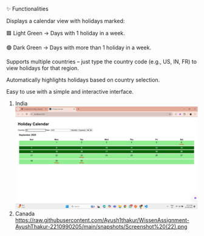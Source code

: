 ✨ Functionalities

Displays a calendar view with holidays marked:

🟩 Light Green → Days with 1 holiday in a week.

🟢 Dark Green → Days with more than 1 holiday in a week.

Supports multiple countries – just type the country code (e.g., US, IN, FR) to view holidays for that region.

Automatically highlights holidays based on country selection.

Easy to use with a simple and interactive interface.

1. India
![Screenshot 21](https://raw.githubusercontent.com/Ayush1thakur/WissenAssignment-AyushThakur-2210990205/main/snapshots/Screenshot%20(21).png)
2. Canada
https://raw.githubusercontent.com/Ayush1thakur/WissenAssignment-AyushThakur-2210990205/main/snapshots/Screenshot%20(22).png
